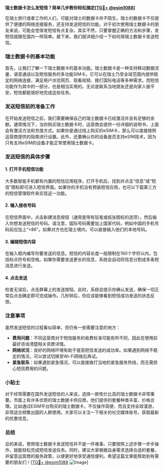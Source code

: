 **瑞士数据卡怎么发短信？简单几步教你轻松搞定[[TG💪+ @esim1088](https://t.me/s/esim1088)]**

在瑞士旅行或者工作的人们，可能对瑞士的数据卡并不陌生。瑞士的数据卡不仅提供了便捷的网络连接服务，还支持发送短信的功能。对于初次使用瑞士数据卡的朋友来说，可能会觉得发短信有点复杂。其实不然，只要掌握正确的方法和步骤，发短信就跟在国内一样简单。接下来，我们就详细介绍一下如何用瑞士数据卡发送短信。

### 瑞士数据卡的基本功能

首先，让我们了解一下瑞士数据卡的基本功能。瑞士数据卡是一种支持移动数据流量、语音通话以及短信服务的多功能SIM卡。它可以在瑞士乃至全球范围内提供稳定的网络连接，满足用户浏览网页、观看视频、拨打国际电话等多种需求。而短信功能作为其中的一部分，也是相当实用的。无论是联系当地朋友还是向家人报平安，短信都能很好地完成这些任务。

### 发送短信前的准备工作

在开始发送短信之前，我们需要确保自己的瑞士数据卡已经激活并且有足够的余额。通常情况下，当你购买瑞士数据卡时，运营商会提供一份详细的说明书，上面会有激活方法和充值方式。如果你是通过线上购买的eSIM卡，那么可以直接按照运营商提供的指南进行设置。此外，还要确认你的设备是否支持eSIM技术，因为只有支持eSIM的设备才能正常使用瑞士数据卡。

### 发送短信的具体步骤

#### 1. 打开手机短信功能

大多数智能手机都有内置的短信应用程序。打开手机后，找到并点击“信息”或“短信”图标即可进入短信界面。如果你的手机没有预装短信应用，也可以下载第三方的短信管理软件来实现这一功能。

#### 2. 输入接收号码

在短信界面中，点击新建消息按钮（通常是带有铅笔或纸张图标的选项）。然后输入你想发送短信的号码。请注意，国际号码需要加上国家代码，例如中国的手机号码前应加上“+86”。如果对方也在瑞士境内，可以直接输入他们的本地号码。

#### 3. 编辑短信内容

在输入框内编写你要发送的信息。短信的内容长度一般限制在160个字符以内，包括标点符号和空格。如果你需要发送更长的信息，系统会自动将信息分割成多条短消息进行发送。

#### 4. 点击发送

检查无误后，点击屏幕上的发送按钮。此时，系统会提示你确认发送，确保一切正常后点击确定即可完成操作。几秒钟后，你应该能够看到短信成功发送的状态反馈。

### 注意事项

虽然发送短信的过程看似简单，但仍有一些需要注意的地方：

- **费用问题**：不同运营商对于短信服务的收费标准可能有所不同，因此在使用前最好咨询清楚相关资费详情。
- **网络状况**：良好的网络环境有助于提高短信发送的成功率。如果遇到网络不稳定的情况，可以尝试切换至Wi-Fi网络后再试。
- **紧急联系**：如果遇到紧急情况，可以直接拨打当地的紧急服务热线，而无需担心短信费用的问题。

### 小贴士

对于经常需要在国外发送短信的人来说，选择一款性价比高的瑞士数据卡非常重要。市面上有许多优质的瑞士数据卡供应商，他们提供的套餐种类丰富，价格合理。比如通过ESIM平台购买的瑞士数据卡，不仅操作简便，而且支持全球漫游，非常适合频繁出国的人群使用。大家可以关注一下相关的社交媒体账号，获取最新的优惠信息。

### 总结

总的来说，使用瑞士数据卡发送短信并不是一件难事。只要按照上述步骤一步步操作，就能轻松完成短信发送任务。同时，建议大家根据自身需求选择合适的套餐，并留意运营商的服务政策，以便更好地享受通信便利。希望这篇文章能帮助到有需要的朋友们！[[TG💪+ @esim1088](https://t.me/s/esim1088) ![Image](https://i.postimg.cc/4NQfJmqS/Snipaste-2025-05-13-00-14-12.png)]